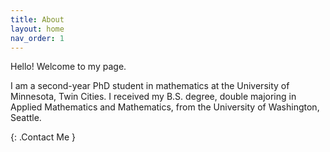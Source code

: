 ```yaml
---
title: About
layout: home
nav_order: 1
---
```

Hello! Welcome to my page.

I am a second-year PhD student in mathematics at the University of Minnesota, Twin Cities. I received my B.S. degree, double majoring in Applied Mathematics and Mathematics, from the University of Washington, Seattle.

{: .Contact Me }

